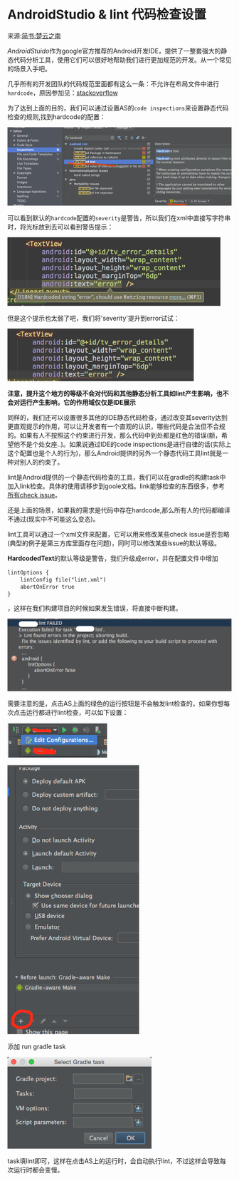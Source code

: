 # AndroidStudio & lint 代码检查设置

来源:[简书:楚云之南](http://www.jianshu.com/p/ba1ce1c1ae39)


*AndroidStuido*作为google官方推荐的Android开发IDE，提供了一整套强大的静态代码分析工具，使用它们可以很好地帮助我们进行更加规范的开发。从一个常见的场景入手吧。

几乎所有的开发团队的代码规范里面都有这么一条：不允许在布局文件中进行`hardcode`，原因参加见：[stackoverflow](http://stackoverflow.com/questions/8743349/hardcoded-string-row-three-should-use-string-resource)

为了达到上面的目的，我们可以通过设置AS的`code inspections`来设置静态代码检查的规则,找到hardcode的配置：

![](2/1.png)

可以看到默认的`hardcode`配置的`severity`是警告，所以我们在xml中直接写字符串时，将光标放到去可以看到警告提示：

![](2/2.png)

但是这个提示也太弱了吧，我们将'severity'提升到error试试：

![](2/3.png)

**注意，提升这个地方的等级不会对代码和其他静态分析工具如lint产生影响，也不会对运行产生影响，它的作用域仅仅是IDE展示**

同样的，我们还可以设置很多其他的IDE静态代码检查，通过改变其severity达到更直观提示的作用，可以让开发者有一个直观的认识，哪些代码是合法但不合规的。如果有人不按照这个约束进行开发，那么代码中到处都是红色的错误(额，希望他不是个处女座..)。如果说通过IDE的code inspections是进行自律的话(实际上这个配置也是个人的行为)，那么Android提供的另外一个静态代码工具lint就是一种对别人的约束了。

lint是Android提供的一个静态代码检查的工具，我们可以在gradle的构建task中加入link检查。具体的使用请移步到goole文档。link能够检查的东西很多，参考 [所有check issue](http://tools.android.com/tips/lint-checks)。

还是上面的场景，如果我的需求是代码中存在hardcode,那么所有人的代码都编译不通过(现实中不可能这么变态)。

lint工具可以通过一个xml文件来配置，它可以用来修改某些check issue是否忽略(典型的例子是第三方库里面存在问题)，同时可以修改某些issue的默认等级。

**HardcodedText**的默认等级是警告，我们升级成error，并在配置文件中增加

```
lintOptions {
	lintConfig file("lint.xml")
	abortOnError true
}
```

，这样在我们构建项目的时候如果发生错误，将直接中断构建。

![](2/4.png)

需要注意的是，点击AS上面的绿色的运行按钮是不会触发lint检查的，如果你想每次点击运行都进行lint检查，可以如下设置：

![](2/5.png)

![](2/6.png)

添加 run gradle task

![](2/7.png)

task填lint即可，这样在点击AS上的运行时，会自动执行lint，不过这样会导致每次运行时都会变慢。